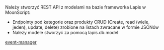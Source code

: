 Należy stworzyć REST API z modelami na bazie frameworka Lapis w MoonScript:

* Endpointy pod kategorie oraz produkty CRUD (Create, read (wiele, jeden), update, delete) zrobione na listach zwracane w formie JSONów
* Należy modele stworzyć za pomocą lapis.db.model

[event-manager](https://github.com/PiotrStoklosa/event-manager)